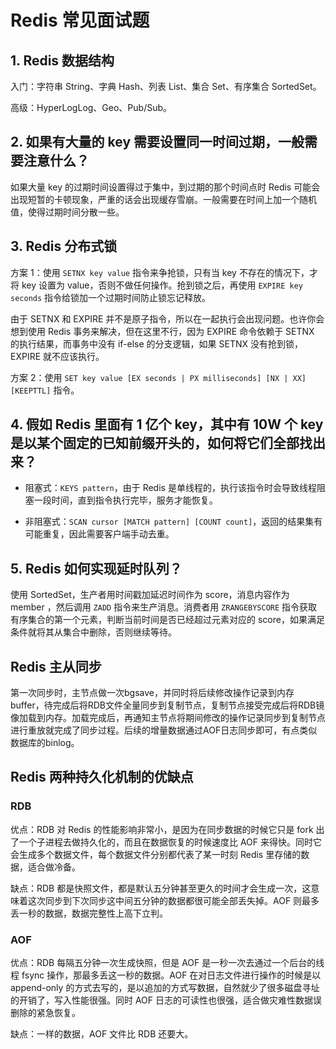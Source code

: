# Redis 常见面试题

## 1. Redis 数据结构

入门：字符串 String、字典 Hash、列表 List、集合 Set、有序集合 SortedSet。

高级：HyperLogLog、Geo、Pub/Sub。

## 2. 如果有大量的 key 需要设置同一时间过期，一般需要注意什么？

如果大量 key 的过期时间设置得过于集中，到过期的那个时间点时 Redis 可能会出现短暂的卡顿现象，严重的话会出现缓存雪崩。一般需要在时间上加一个随机值，使得过期时间分散一些。

## 3. Redis 分布式锁

方案 1：使用 `SETNX key value` 指令来争抢锁，只有当 key 不存在的情况下，才将 key 设置为 value，否则不做任何操作。抢到锁之后，再使用 `EXPIRE key seconds` 指令给锁加一个过期时间防止锁忘记释放。

由于 SETNX 和 EXPIRE 并不是原子指令，所以在一起执行会出现问题。也许你会想到使用 Redis 事务来解决，但在这里不行，因为 EXPIRE 命令依赖于 SETNX 的执行结果，而事务中没有 if-else 的分支逻辑，如果 SETNX 没有抢到锁，EXPIRE 就不应该执行。

方案 2：使用 `SET key value [EX seconds | PX milliseconds] [NX | XX] [KEEPTTL]` 指令。

## 4. 假如 Redis 里面有 1 亿个 key，其中有 10W 个 key 是以某个固定的已知前缀开头的，如何将它们全部找出来？ 

* 阻塞式：`KEYS pattern`，由于 Redis 是单线程的，执行该指令时会导致线程阻塞一段时间，直到指令执行完毕，服务才能恢复。

* 非阻塞式：`SCAN cursor [MATCH pattern] [COUNT count]`，返回的结果集有可能重复，因此需要客户端手动去重。

## 5. Redis 如何实现延时队列？

使用 SortedSet，生产者用时间戳加延迟时间作为 score，消息内容作为 member ，然后调用 `ZADD` 指令来生产消息。消费者用 `ZRANGEBYSCORE` 指令获取有序集合的第一个元素，判断当前时间是否已经超过元素对应的 score，如果满足条件就将其从集合中删除，否则继续等待。

## Redis 主从同步

第一次同步时，主节点做一次bgsave，并同时将后续修改操作记录到内存buffer，待完成后将RDB文件全量同步到复制节点，复制节点接受完成后将RDB镜像加载到内存。加载完成后，再通知主节点将期间修改的操作记录同步到复制节点进行重放就完成了同步过程。后续的增量数据通过AOF日志同步即可，有点类似数据库的binlog。

## Redis 两种持久化机制的优缺点

### RDB

优点：RDB 对 Redis 的性能影响非常小，是因为在同步数据的时候它只是 fork 出了一个子进程去做持久化的，而且在数据恢复的时候速度比 AOF 来得快。同时它会生成多个数据文件，每个数据文件分别都代表了某一时刻 Redis 里存储的数据，适合做冷备。

缺点：RDB 都是快照文件，都是默认五分钟甚至更久的时间才会生成一次，这意味着这次同步到下次同步这中间五分钟的数据都很可能全部丢失掉。AOF 则最多丢一秒的数据，数据完整性上高下立判。

### AOF

优点：RDB 每隔五分钟一次生成快照，但是 AOF 是一秒一次去通过一个后台的线程 fsync 操作，那最多丢这一秒的数据。AOF 在对日志文件进行操作的时候是以 append-only 的方式去写的，是以追加的方式写数据，自然就少了很多磁盘寻址的开销了，写入性能很强。同时 AOF 日志的可读性也很强，适合做灾难性数据误删除的紧急恢复。

缺点：一样的数据，AOF 文件比 RDB 还要大。
